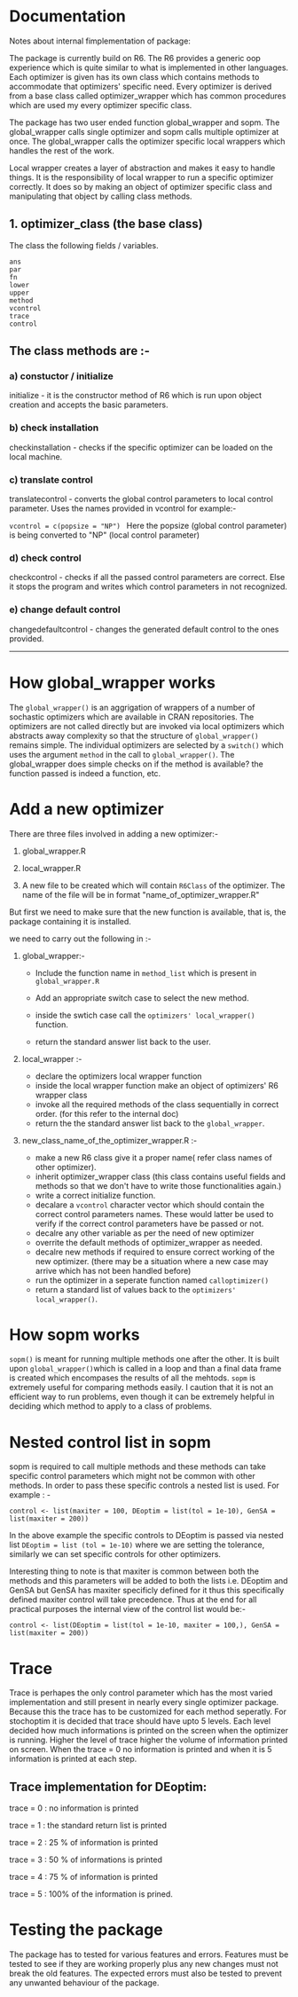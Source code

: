 # Documentation

Notes about internal fimplementation of package:

The package is currently build on R6. The R6 provides a generic oop experience which is quite similar to what is  implemented in other languages. Each optimizer is given has its own class which contains methods to accommodate that optimizers' specific need. Every optimizer is derived from a base class called optimizer_wrapper which has common procedures which are used my every optimizer specific class.

The package has two user ended function global_wrapper and sopm. The global_wrapper calls single optimizer and sopm calls multiple optimizer at once. The global_wrapper calls the optimizer specific local wrappers which handles the rest of the work.

Local wrapper creates a layer of abstraction and makes it easy to handle things. It is the responsibility of local wrapper to run a specific optimizer correctly. It does so by making an object of optimizer specific class and manipulating that object by calling class methods.

## 1. optimizer_class (the base class)

The class the following fields / variables.

    ans      
    par      
    fn       
    lower    
    upper    
    method   
    vcontrol    
    trace    
    control  

## **The class methods are :-**

### a) constuctor / initialize

initialize - it is the constructor method of R6 which is run upon object creation and accepts the basic parameters.

### b) check installation

checkinstallation - checks if the specific optimizer can be loaded on the local machine.

### c) translate control

translatecontrol - converts the global control parameters to local control parameter. Uses the names provided in vcontrol for example:- 

`vcontrol = c(popsize = "NP") `
Here the popsize (global control parameter) is being converted to "NP" (local control parameter)

### d) check control

checkcontrol - checks if all the passed control parameters are correct. Else it stops the program and writes which control parameters in not recognized.

### e) change default control

changedefaultcontrol - changes the generated default control to the ones provided. 

---

# How global_wrapper works

The `global_wrapper()` is an aggrigation of wrappers of a number of sochastic optimizers which are available in CRAN repositories. The optimizers are not called directly but are invoked via local optimizers which abstracts away complexity so that the structure of `global_wrapper()` remains simple. The individual optimizers are selected by a `switch()` which uses the argument `method` in the call to `global_wrapper()`. The global_wrapper does simple checks on if the method is available? the function passed is indeed a function, etc.

# Add a new optimizer

There are three files involved in adding a new optimizer:-

1. global_wrapper.R

2. local_wrapper.R

3. A new file to be created which will contain `R6Class` of the optimizer. The name of the file will be in format "name_of_optimizer_wrapper.R"

But first we need to make sure that the new function is available, that is, the package containing it is installed.

we need to carry out the following in :- 

1. global_wrapper:-
   
   - Include the function name in `method_list` which is present in `global_wrapper.R`
   
   - Add an appropriate switch case to select the new method.
   
   - inside the swtich case call the `optimizers' local_wrapper()` function.
   
   - return the standard answer list back to the user.

2. local_wrapper :-
   
   - declare the optimizers local wrapper function 
   - inside the local wrapper function make an object of optimizers' R6 wrapper class
   - invoke all the required methods of the class sequentially in correct order. (for this refer to the internal doc)
   - return the the standard answer list back to the `global_wrapper`.

3. new_class_name_of_the_optimizer_wrapper.R :-
   
   - make a new R6 class give it a proper name( refer class names of other optimizer).
   - inherit optimizer_wrapper class (this class contains useful fields and methods so that we don't have to write those functionalities  again.)
   - write a correct initialize function.
   - decalare a `vcontrol` character vector which should contain the correct control parameters names. These would latter be used to verify if the correct control parameters have be passed or not.
   - decalre any other variable as per the need of  new optimizer 
   - overrite the default methods of optimizer_wrapper as needed.
   - decalre new methods if required to ensure correct working of the new optimizer. (there may be a situation where a new case may arrive which has not been handled before)
   - run the optimizer in a seperate function named `calloptimizer()`
   - return a standard list of values back to the `optimizers' local_wrapper()`.

# How sopm works

`sopm()` is meant for running multiple methods one after the other. It is built upon `global_wrapper()`which is called in a loop and than a final data frame is created which encompases the results of all the mehtods.  `sopm` is extremely useful for comparing methods easily. I caution that it is not an efficient way to run problems, even though it can be extremely helpful in deciding which method to apply to a class of problems. 

# Nested control list in sopm

sopm is required to call multiple methods and these methods can take specific control parameters which might not be common with other methods. In order to pass these specific controls a nested list is used. For example : -

 ```control <- list(maxiter = 100, DEoptim = list(tol = 1e-10), GenSA = list(maxiter = 200))```



In the above example the specific controls to DEoptim is passed via nested list `DEoptim = list (tol = 1e-10)` where we are setting the tolerance, similarly we can set specific controls for other optimizers.

Interesting thing to note is that maxiter is common between both the methods and this parameters will be added to both the lists i.e. DEoptim and GenSA but GenSA has maxiter specificly defined for it thus this specifically defined maxiter control will take precedence. Thus at the end for all practical purposes the internal view of the control list would be:-

`control <- list(DEoptim = list(tol = 1e-10, maxiter = 100,), GenSA = list(maxiter = 200))`

# Trace

Trace is perhapes the only control parameter which has the most varied implementation and still present in nearly every single optimizer package. Because this the trace has to be customized for each method seperatly. For stochoptim it is decided that trace should have upto 5 levels. Each level decided how much informations is printed on the screen when the optimizer is running. Higher the level of trace higher the volume of information printed on screen. When the trace = 0 no information is printed and when it is 5 information is printed at each step.

## Trace implementation for DEoptim:

trace = 0 : no information is printed

trace = 1 : the standard return list is printed

trace = 2 : 25 % of information is printed

trace = 3 : 50 % of informations is printed

trace = 4 : 75 % of information is printed

trace = 5 : 100% of the information is prined.

# Testing the package

The package has to tested for various features and errors. Features must be tested to see if they are working properly plus any new changes must not break the old features. The expected errors must also be tested to prevent any unwanted behaviour of the package. 
